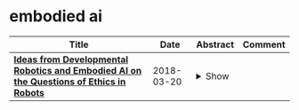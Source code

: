 # embodied ai

| **Title** | **Date** | **Abstract** | **Comment** |
| --- | --- | --- | --- |
| **[Ideas from Developmental Robotics and Embodied AI on the Questions of Ethics in Robots](http://arxiv.org/abs/1803.07506v1)** | 2018-03-20 | <details><summary>Show</summary><p>Advances in Artificial Intelligence and robotics are currently questioning theethical framework of their applications to deal with potential drifts, as well as the way inwhich these algorithms learn because they will have a strong impact on the behavior ofrobots and the type of robots. interactions with people. We would like to highlight someprinciples and ideas from cognitive neuroscience and development sciences based on theimportance of the body for intelligence, contrary to the theory of the all-brain or all-algorithm, to represent the world and interacting with others, and their current applicationsin embodied AI and developmental robotics to propose models of architectures andmechanisms for agency, representation of the body, recognition of the intention of others,predictive coding, active inference, the role of feedback and error, imitation, artificialcuriosity and contextual learning. We will explain how these are important for the design ofautonomous systems and beyond what they can tell us for the ethics of systems.</p></details> |  |